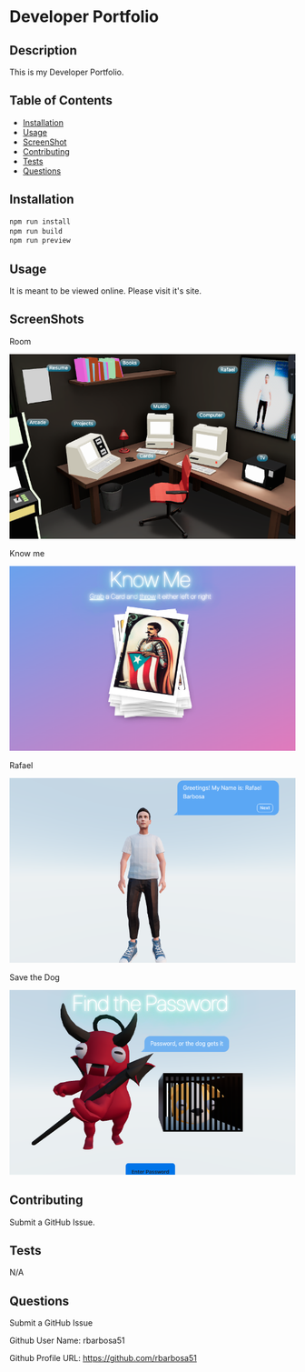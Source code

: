 # Developer Portfolio


## Description

This is my Developer Portfolio.

## Table of Contents

- [Installation](#installation)
- [Usage](#usage)
- [ScreenShot](#screenshot)
- [Contributing](#contributing)
- [Tests](#tests)
- [Questions](#questions)

## Installation

```bash
npm run install
npm run build
npm run preview
```

## Usage

It is meant to be viewed online. Please visit it's site.

## ScreenShots

Room

![Home](./meta/1.png)

Know me

![Coffee](./meta/2.png)

Rafael

![Team](./meta/3.png)

Save the Dog

![Testimonials](./meta/4.png)


## Contributing

Submit a GitHub Issue.

## Tests

N/A

## Questions

Submit a GitHub Issue

Github User Name: rbarbosa51

Github Profile URL: https://github.com/rbarbosa51
